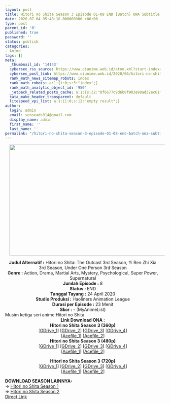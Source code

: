 ```yaml
---
layout: post
title: Hitori no Shita Season 3 Episode 01-08 END [Batch] ONA Subtitle Indonesia
date: 2020-07-04 05:48:18.000000000 +00:00
type: post
parent_id: '0'
published: true
password: ''
status: publish
categories:
- Anime
tags: []
meta:
  _thumbnail_id: '14143'
  cyberseo_rss_source: https://www.ciunime.web.id/atom.xml?start-index=451&max-results=150
  cyberseo_post_link: https://www.ciunime.web.id/2020/06/hitori-no-shita-season-3-episode-01-08.html
  rank_math_news_sitemap_robots: index
  rank_math_robots: a:1:{i:0;s:5:"index";}
  rank_math_analytic_object_id: '950'
  _jetpack_related_posts_cache: a:1:{s:32:"8f6677c9d6b0f903e98ad32ec61f8deb";a:2:{s:7:"expires";i:1650965550;s:7:"payload";a:0:{}}}
  kata_make_header_transparent: default
  litespeed_vpi_list: a:1:{i:0;s:12:"empty result";}
author:
  login: admin
  email: senseads014@gmail.com
  display_name: admin
  first_name: ''
  last_name: ''
permalink: "/hitori-no-shita-season-3-episode-01-08-end-batch-ona-subtitle-indonesia/"
---
```

<div class="separator" style="clear: both; text-align: center;"><a href="https://1.bp.blogspot.com/-ueuIg5lFS-w/Xqr4PjrHC5I/AAAAAAAAeGQ/Dg8obn96JL0bnYMqd0bJ1p6jy2C091vqgCLcBGAsYHQ/s1600/Hitori%2Bno%2BShita%2BSeason%2B3.jpg" imageanchor="1" style="margin-left: 1em; margin-right: 1em;"><img border="0" data-original-height="720" data-original-width="1280" height="360" src="{{ site.baseurl }}/assets/2020/07/Hitori%2Bno%2BShita%2BSeason%2B3.jpg" width="640" /></a></div>
<p>
<div style="text-align: center;"><b>Judul</b><b><b>&nbsp;Alternatif</b>&nbsp;:</b>&nbsp;Hitori no Shita: The Outcast 3rd Season,&nbsp;Yi Ren Zhi Xia 3rd Season, Under One Person 3rd Season</div>
<div style="text-align: center;"><b>Genre :</b>&nbsp;Action, Drama, Martial Arts, Mystery, Psychological, Super Power, Supernatural</div>
<div style="text-align: center;"><b>Jumlah Episode :</b>&nbsp;8<br /><b>Status :&nbsp;</b>END<br /><b>Tanggal Tayang :</b>&nbsp;24 April 2020<br /><b>Studio Produksi :</b>&nbsp;Haoliners Animation League<br /><b>Durasi per Episode :</b>&nbsp;23 Menit</div>
<div style="text-align: center;"><b>Skor :</b>&nbsp;- (MyAnimeList)</div>
<div style="text-align: center;"></div>
<div style="text-align: justify;">Musim ketiga seri anime Hitori no Shita.</div>
<div style="text-align: justify;"></div>
<div style="text-align: justify;"></div>
<div style="text-align: center;">
<div style="text-align: center;"><b>Link Download ONA&nbsp;:</b></div>
<div style="text-align: center;">
<div style="text-align: center;"><b>Hitori no Shita Season 3&nbsp;(360p)</b></div>
</div>
<div style="text-align: center;">[<a href="https://drive.google.com/uc?id=1mdHhPjvnP7sWzqaRBQEjM0RLfUIH1ZtE" target="_blank" rel="noopener">GDrive_1</a>] [<a href="https://drive.google.com/uc?id=18-jott153s1FsAibQc2dXx5IHxSbXWfx" target="_blank" rel="noopener">GDrive_2</a>] [<a href="https://drive.google.com/uc?id=1cqIiZNk3jGz4oXl142bR0Gi4POjNa1Po" target="_blank" rel="noopener">GDrive_3</a>] [<a href="https://drive.google.com/uc?id=153qXwX0Kvi8FyxzyOsMB9KNB342GKoPp" target="_blank" rel="noopener">GDrive_4</a>]<br />[<a href="https://acefile.co/f/25600131/wibudesu-com-perang-kampus-s3-360p-rar" target="_blank" rel="noopener">Acefile_1</a>] [<a href="https://acefile.co/f/25543135/kusonime-hitori-no-shita-s3-360p-rar" target="_blank" rel="noopener">Acefile_2</a>]</div>
<div style="text-align: center;">
<div style="text-align: center;">
<div style="text-align: center;"><b>Hitori no Shita Season 3&nbsp;(480p)</b></div>
</div>
<div style="text-align: center;">[<a href="https://drive.google.com/uc?id=1wRY6RnimqVL5lhXyPbnXEQTqN_o_MzOh" target="_blank" rel="noopener">GDrive_1</a>] [<a href="https://drive.google.com/uc?id=1Ga5mmjx2_HDprUVzatOfjZoas27Ga4pX" target="_blank" rel="noopener">GDrive_2</a>] [<a href="https://drive.google.com/uc?id=19SXaZw6Uee0Z6HRJ4GT9FzLG_Ti-qNnE" target="_blank" rel="noopener">GDrive_3</a>] [<a href="https://drive.google.com/uc?id=1pO4RACu3_oBQMRyKu3mUgeP2Ca2H2OTR" target="_blank" rel="noopener">GDrive_4</a>]<br />[<a href="https://acefile.co/f/25600134/wibudesu-com-perang-kampus-s3-480p-rar" target="_blank" rel="noopener">Acefile_1</a>] [<a href="https://acefile.co/f/25543138/kusonime-hitori-no-shita-s3-480p-rar" target="_blank" rel="noopener">Acefile_2</a>]</div>
<div style="text-align: center;"></div>
<p><b>Hitori no Shita Season 3&nbsp;(720p)</b><br />[<a href="https://drive.google.com/uc?id=1B8oLgP5ahhjdjKmmgdAkRA6AGt4P-Z-_" target="_blank" rel="noopener">GDrive_1</a>] [<a href="https://drive.google.com/uc?id=1hHzps9p88mZETLiRUVbBG6pxvbPcay7C" target="_blank" rel="noopener">GDrive_2</a>] [<a href="https://drive.google.com/uc?id=16vex1ccxHUINgTIRoctNUulxP2ir-Jgg" target="_blank" rel="noopener">GDrive_3</a>] [<a href="https://drive.google.com/uc?id=1QBKjAphipDGx4EHBmd308egE3NzZQbGB" target="_blank" rel="noopener">GDrive_4</a>]<br />[<a href="https://acefile.co/f/25600129/wibudesu-com-perang-kampus-s3-720p-rar" target="_blank" rel="noopener">Acefile_1</a>] [<a href="https://acefile.co/f/25543141/kusonime-hitori-no-shita-s3-720p-rar" target="_blank" rel="noopener">Acefile_2</a>]
<div style="text-align: left;"></div>
<div style="text-align: left;"></div>
<div style="text-align: left;"><b>DOWNLOAD SEASON LAINNYA:</b></div>
<div style="text-align: left;"></div>
<div style="text-align: left;">=&gt;&nbsp;<a href="https://www.ciunime.web.id/2019/01/hitori-no-shita-episode-01-12-end-batch.html" target="_blank" rel="noopener">Hitori no Shita Season 1</a><br />=&gt;&nbsp;<a href="https://www.ciunime.web.id/2019/07/hitori-no-shita-season-2-episode-01-12.html" target="_blank" rel="noopener">Hitori no Shita Season 2</a></div>
<div style="text-align: left;"></div>
</div>
</div>
<link rel="stylesheet" href="https://cdnjs.cloudflare.com/ajax/libs/font-awesome/4.7.0/css/font-awesome.min.css" />
<div class="divbtn"> <a href="https://handymansurrender.com/fihup8buzv?key=94550f7ce39444073321dde3b8782f97" class="btn"><i class="fa fa-download"></i> Direct Link</a> </div>

